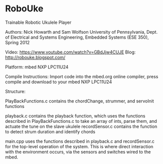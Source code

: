 # RoboUke
Trainable Robotic Ukulele Player 

Authors: Nick Howarth and Sam Wolfson 
University of Pennsylvania, Dept. of Electrical and Systems Engineering, 
Embedded Systems (ESE 350), Spring 2012 

Video:  https://www.youtube.com/watch?v=GBdJjw4CUJE 
Blog:   http://robouke.blogspot.com/ 

Platform: mbed NXP LPC11U24 

Compile Instructions: 
Import code into the mbed.org online compiler, press compile and download to your mbed NXP LPC11U24 

Structure: 

PlayBackFunctions.c contains the chordChange, strummer, and servoInit functions 

playback.c contains the playback function, which uses the functions described in PlayBackFunctions.c to take an array of ints, parse them, and actuate the tune on the slave ukulele 
recordSensor.c contains the function to detect strum duration and identify chords 

main.cpp uses the functions described in playback.c and recordSensor.c for the top-level operation of the system. This is where direct interaction with the environment occurs, via the sensors and switches wired to the mbed. 
